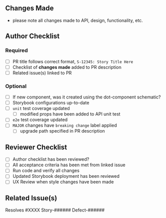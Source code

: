 ## Changes Made

- please note all changes made to API, design, functionality, etc.

## Author Checklist

### Required

- [ ] PR title follows correct format, `S-12345: Story Title Here`
- [ ] Checklist of **changes made** added to PR description
- [ ] Related issue(s) linked to PR

### Optional

- [ ] If new component, was it created using the dot-component schematic?
- [ ] Storybook configurations up-to-date
- [ ] `unit` test coverage updated
  - [ ] modified props have been added to API unit test
- [ ] `e2e` test coverage updated
- [ ] `MAJOR` changes have `breaking change` label applied
  - [ ] upgrade path specified in PR description

## Reviewer Checklist

- [ ] Author checklist has been reviewed?
- [ ] All acceptance criteria has been met from linked issue
- [ ] Run code and verify all changes
- [ ] Updated Storybook deployment has been reviewed
- [ ] UX Review when style changes have been made

## Related Issue(s)

Resolves #XXXX
Story-######
Defect-######
